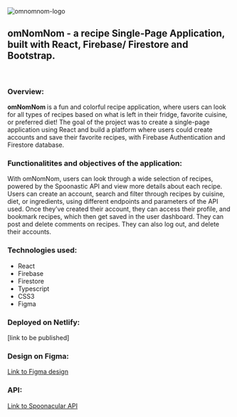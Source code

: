 <img src="https://res.cloudinary.com/dfm1r4ikr/image/upload/v1706451659/logo-sm_vh1yig.png" alt="omnomnom-logo" />
<h2>omNomNom - a recipe Single-Page Application,</br>built with React, Firebase/ Firestore and Bootstrap.</h2>
<br/>
<h3>Overview:</h3>
<p>
<strong>omNomNom </strong> is a fun and colorful recipe application, where users can look for all types of recipes based on what is left in their fridge,  favorite cuisine, or preferred diet!
The goal of the project was to create a single-page application using React and build a platform where users could create accounts and save their favorite recipes, with Firebase Authentication and Firestore database. </p>

<h3>Functionalitites and objectives of the application:</h3>

<p>With omNomNom, users can look through a wide selection of recipes, powered by the Spoonastic API and view more details about each recipe.
Users can create an account, search and filter through recipes by cuisine, diet, or ingredients, using different endpoints and parameters of the API used.
Once they’ve created their account, they can access their profile, and bookmark recipes, which then get saved in the user dashboard. They can post and delete comments on recipes.
They can also log out, and delete their accounts. </p>

<h3>Technologies used:</h3>
<ul>
  <li>React</li>
  <li>Firebase</li>
  <li>Firestore</li>
  <li>Typescript</li>
  <li>CSS3</li>
  <li>Figma</li>
</ul>

<h3>Deployed on Netlify:</h3>
<p>[link to be published]</p>

<h3>Design on Figma:</h3> 
<a target="_blank" href="https://www.figma.com/file/vquBC6L9Lh1ULhYQZs9TVF/omNomNom-Website---React?type=design&node-id=0%3A1&mode=design&t=4yiajAEgX7tKCdD3-1">Link to Figma design</a>

<h3>API:</h3> 
<a target="_blank" href="https://spoonacular.com/food-api">Link to Spoonacular API</a>
